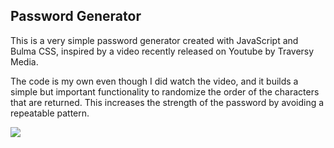 ## Password Generator

This is a very simple password generator created with JavaScript and Bulma CSS, inspired by a video recently released on Youtube by Traversy Media.

The code is my own even though I did watch the video, and it builds a simple but important functionality to randomize the order of the characters that are returned. This increases the strength of the password by avoiding a repeatable pattern.

![](https://github.com/herokunt/password-generator-js/edit/master/pass-gen.png)
